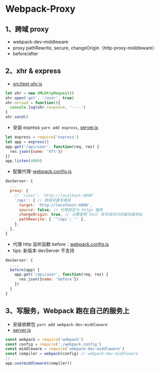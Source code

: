 # Webpack-Proxy

## 1、跨域 proxy

- webpack-dev-middleware
- proxy pathRewrite, secure, changeOrigin（http-proxy-middleware）
- before/after

## 2、xhr & express

- [src/test-xhr.js](./../../file/1_webpack/5_webpack_proxy/1_project/src/test-xhr.js)

```js
let xhr = new XMLHttpRequest()
xhr.open('get', '/user', true)
xhr.onload = function(){
  console.log(xhr.response, '----')
}
xhr.send()
```

- 安装 express `yarn add express`, [server.js](./../../file/1_webpack/5_webpack_proxy/1_project/server.js)

```js
let express = require('express')
let app = express()
app.get('/api/user', function(req, res) {
  res.json({name: 'kft'})
})
app.listen(4000)
```

- 配置代理-[webpack.config.js](./../../file/1_webpack/5_webpack_proxy/1_project/webpack.config.js)

```js
devServer: {
  ...
  proxy: {
    // '/user': 'http://localhost:4000'
    '/api': { // 跨域并重写路径
      target: 'http://localhost:4000',
      source: false, // 代理是否为 https 服务
      changeOrigin: true, // 主要是把 host 改写成访问的服务器地址
      pathRewrite: { '^/api': '' },
    },
  },
}
```

- 代理 http 监听函数 before：[webpack.config.js](./../../file/1_webpack/5_webpack_proxy/1_project/webpack.config.js)
- tips: 新版本 devServer 不支持

```js
devServer: {
  ...,
  before(app) {
    app.get('/api/user', function(req, res) {
      res.json({name: 'before'})
    })
  }
}
```

## 3、写服务，Webpack 跑在自己的服务上

- 安装依赖包 `yarn add webpack-dev-middleware`
- [server.js](./../../file/1_webpack/5_webpack_proxy/1_project/server.js)

```js
const webpack = require('webpack')
const config = require('./webpack.config')
const middleware = require('webpack-dev-middleware')
const compiler = webpack(config) // webpack-dev-middleware
// ...
app.use(middleware(compiler))
```